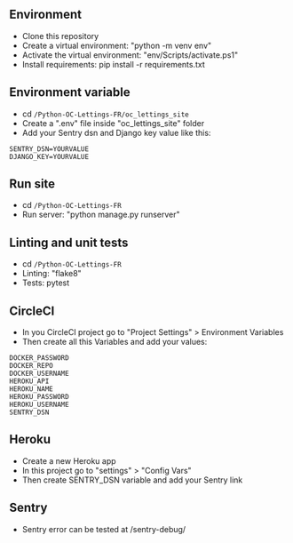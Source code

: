 ## Environment

- Clone this repository 
- Create a virtual environment: "python -m venv env"
- Activate the virtual environment: "env/Scripts/activate.ps1"
- Install requirements: pip install -r requirements.txt

## Environment variable 

- cd ```/Python-OC-Lettings-FR/oc_lettings_site```
- Create a ".env" file inside "oc_lettings_site" folder
- Add your Sentry dsn and Django key value like this: 
```
SENTRY_DSN=YOURVALUE
DJANGO_KEY=YOURVALUE
```


## Run site

- cd ```/Python-OC-Lettings-FR```
- Run server: "python manage.py runserver"

## Linting and unit tests

- cd ```/Python-OC-Lettings-FR```
- Linting: "flake8"
- Tests: pytest

## CircleCI

- In you CircleCI project go to "Project Settings" > Environment Variables 
- Then create all this Variables and add your values:
```
DOCKER_PASSWORD	
DOCKER_REPO	
DOCKER_USERNAME	
HEROKU_API	
HEROKU_NAME	
HEROKU_PASSWORD	
HEROKU_USERNAME	
SENTRY_DSN
```

## Heroku

- Create a new Heroku app
- In this project go to "settings" > "Config Vars"
- Then create SENTRY_DSN variable and add your Sentry link

## Sentry 

-  Sentry error can be tested at /sentry-debug/
